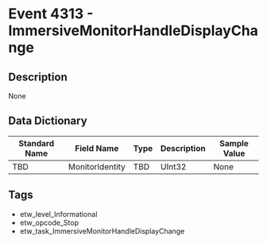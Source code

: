 # Event 4313 - ImmersiveMonitorHandleDisplayChange

## Description
None

## Data Dictionary
|Standard Name|Field Name|Type|Description|Sample Value|
|---|---|---|---|---|
|TBD|MonitorIdentity|TBD|UInt32|None|None|

## Tags
* etw_level_Informational
* etw_opcode_Stop
* etw_task_ImmersiveMonitorHandleDisplayChange